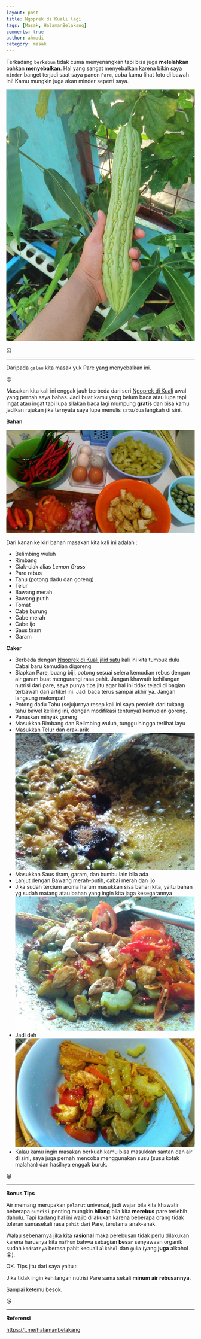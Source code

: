 ```yaml
---
layout: post
title: Ngoprek di Kuali lagi
tags: [Masak, HalamanBelakang]
comments: true
author: ahmadi
category: masak
--- 
```


Terkadang `berkebun` tidak cuma menyenangkan tapi bisa juga **melelahkan** bahkan **menyebalkan**. Hal yang sangat menyebalkan karena bikin saya `minder` banget terjadi saat saya panen `Pare`, coba kamu lihat foto di bawah ini! Kamu mungkin juga akan minder seperti saya.

![](/img/nk2-pare.jpg) 

😒

---

Daripada `galau` kita masak yuk Pare yang menyebalkan ini.

😒

Masakan kita kali ini enggak jauh berbeda dari seri [Ngoprek di Kuali](https://ahmadihamid.com/masak/Ngoprek-di-Kuali/)  awal yang pernah saya bahas. Jadi buat kamu yang belum baca atau lupa tapi ingat atau ingat tapi lupa silakan baca lagi mumpung **gratis** dan bisa kamu jadikan rujukan jika ternyata saya lupa menulis `satu/dua` langkah di sini.

**Bahan**

![](/img/nk2-bahan.jpg) 

Dari kanan ke kiri bahan masakan kita kali ini adalah :

- Belimbing wuluh
- Rimbang
- Ciak-ciak alias *Lemon Grass*
- Pare rebus
- Tahu (potong dadu dan goreng)
- Telur
- Bawang merah
- Bawang putih
- Tomat
- Cabe burung
- Cabe merah
- Cabe ijo
- Saus tiram
- Garam

**Caker**

- Berbeda dengan [Ngoprek di Kuali jilid satu](https://ahmadihamid.com/masak/Ngoprek-di-Kuali/) kali ini kita tumbuk dulu Cabai baru kemudian digoreng
- Siapkan Pare, buang biji, potong sesuai selera kemudian rebus dengan air garam buat mengurangi rasa pahit. Jangan khawatir kehilangan nutrisi dari pare, saya punya tips jitu agar hal ini tidak tejadi di bagian terbawah dari artikel ini. Jadi baca terus sampai akhir ya. Jangan langsung melompat!
- Potong dadu Tahu (sejujurnya resep kali ini saya peroleh dari tukang tahu bawel keliling ini, dengan modifikasi tentunya) kemudian goreng.
- Panaskan minyak goreng
- Masukkan Rimbang dan Belimbing wuluh, tunggu hingga terlihat layu
- Masukkan Telur dan orak-arik
![](/img/nk2-awal.jpg) 
- Masukkan Saus tiram, garam, dan bumbu lain bila ada
- Lanjut dengan Bawang merah-putih, cabai merah dan ijo
- Jika sudah tercium aroma harum masukkan sisa bahan kita, yaitu bahan yg sudah matang atau bahan yang ingin kita jaga kesegarannya
![](/img/nk2-akhir.jpg)
- Jadi deh
![](/img/nk2-jadi.jpg)
- Kalau kamu ingin masakan berkuah kamu bisa masukkan santan dan air di sini, saya juga pernah mencoba menggunakan susu (susu kotak malahan) dan hasilnya enggak buruk.

😁

---

**Bonus Tips**

Air memang merupakan `pelarut` universal, jadi wajar bila kita khawatir beberapa `nutrisi` penting mungkin **hilang** bila kita **merebus** pare terlebih dahulu. Tapi kadang hal ini wajib dilakukan karena beberapa orang tidak toleran samasekali rasa `pahit` dari Pare, terutama anak-anak. 

Walau sebenarnya jika kita **rasional** maka perebusan tidak perlu dilakukan karena harusnya kita `mafhum` bahwa sebagian **besar** senyawaan organik sudah `kodratnya` berasa pahit kecuali `alkohol` dan `gula` (yang **juga** alkohol 😝). 

OK. Tips jitu dari saya yaitu : 

Jika tidak ingin kehilangan nutrisi Pare sama sekali **minum air rebusannya**. 

Sampai ketemu besok.

😘

---

**Referensi**

<https://t.me/halamanbelakang>
